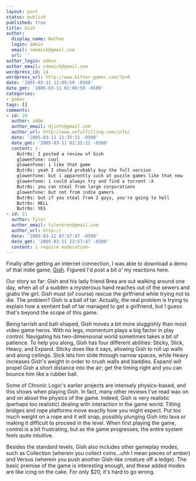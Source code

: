 ```yaml
---
layout: post
status: publish
published: true
title: Gish
author:
  display_name: Nathan
  login: admin
  email: ndemick@gmail.com
  url: ''
author_login: admin
author_email: ndemick@gmail.com
wordpress_id: 14
wordpress_url: http://www.bitter-gamer.com/?p=6
date: '2005-03-11 11:09:59 -0500'
date_gmt: '2005-03-11 02:09:59 -0500'
categories:
- games
tags: []
comments:
- id: 20
  author: ad@m
  author_email: djinfx@gmail.com
  author_url: http://www.unfulfilling.com/infx/
  date: '2005-03-11 11:35:21 -0500'
  date_gmt: '2005-03-11 02:35:21 -0500'
  content: |-
    Butr0s: I posted a review of Gish
    glowenfone: cool
    glowenfone: i like that game
    Butr0s: yeah I should probably buy the full version
    glowenfone: but i apparently suck at puzzle games like that now
    glowenfone: i could always try and find a torrent :X
    Butr0s: you can steal from large corporations
    glowenfone: but not from indie gamers
    Butr0s: but if you steal from 2 guys, you're going to hell
    Butr0s: HELL
    Butr0s: YES
- id: 21
  author: Tyler
  author_email: tylerbren@gmail.com
  author_url: http://
  date: '2005-03-12 07:57:47 -0500'
  date_gmt: '2005-03-11 22:57:47 -0500'
  content: i require moderation~
---
```

<p>Finally after getting an internet connection, I was able to download a demo of that indie game, <a href="http://www.chroniclogic.com/gish.htm">Gish</a>. Figured I'd post a bit o' my reactions here.</p>
<p>Our story so far: Gish and his lady friend Brea are out walking around one day, when all of a sudden a mysterious hand reaches out of the sewers and grabs the girl. Gish must (of course) rescue the girlfriend while trying not to die. The problem? Gish is a ball of tar. Actually, the real problem is trying to explain how a sentient ball of tar managed to get a girlfriend, but I guess that's beyond the scope of this game.</p>
<p>Being tarrish and ball-shaped, Gish moves a bit more sluggishly than most video game heros. With no legs, momentum plays a big factor in play control. Navigating his two-dimensional world sometimes takes a bit of patience. To help you along, Gish has four different abilities: Sticky, Slick, Heavy, and Expand. Sticky does like it says, allowing Gish to roll up walls and along ceilings. Slick lets him slide through narrow spaces, while Heavy increases Gish's weight in order to crush walls and baddies. Expand will propel Gish a short distance into the air; get the timing right and you can bounce him like a rubber ball.</p>
<p>Some of Chronic Logic's earlier projects are intensely physics-based, and this shows when playing Gish. In fact, many other reviews I've read wax on and on about the physics of the game. Indeed, Gish is very realistic (perhaps too realistic) dealing with interaction in the game world. Tilting bridges and rope platforms move exactly how you might expect. Put too much weight on a rope and it will snap, possibly plunging Gish into lava or making it difficult to proceed in the level. When first playing the game, control is a bit frustrating, but as the game progresses, the entire system feels quite intuitive.</p>
<p>Besides the standard levels, Gish also includes other gameplay modes, such as Collection (wherein you collect coins...uhh I mean pieces of amber) and Versus (wherein you push another Gish-like creature off a ledge). The basic premise of the game is interesting enough, and these added modes are like icing on the cake. For only $20, it's hard to go wrong.</p>

